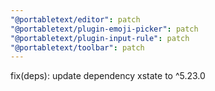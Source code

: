```yaml
---
"@portabletext/editor": patch
"@portabletext/plugin-emoji-picker": patch
"@portabletext/plugin-input-rule": patch
"@portabletext/toolbar": patch
---
```


fix(deps): update dependency xstate to ^5.23.0
